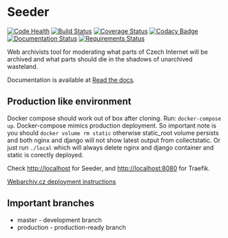 # Seeder

[![Code Health](https://landscape.io/github/WebarchivCZ/Seeder/master/landscape.svg?style=flat)](https://landscape.io/github/WebarchivCZ/Seeder/master)
[![Build Status](https://travis-ci.org/WebArchivCZ/Seeder.svg?branch=master)](https://travis-ci.org/WebArchivCZ/Seeder)
[![Coverage Status](https://coveralls.io/repos/github/WebArchivCZ/Seeder/badge.svg?branch=master)](https://coveralls.io/github/WebArchivCZ/Seeder?branch=master)
[![Codacy Badge](https://api.codacy.com/project/badge/Grade/2304c3d9dce54c099c149d3ef7991be1)](https://www.codacy.com/app/visgean/Seeder)
[![Documentation Status](https://readthedocs.org/projects/seeder/badge/?version=latest)](https://seeder.readthedocs.org/en/latest/)
[![Requirements Status](https://requires.io/github/WebArchivCZ/Seeder/requirements.svg?branch=master)](https://requires.io/github/WebArchivCZ/Seeder/requirements/?branch=master)


Web archivists tool for moderating what parts of Czech Internet will be
archived and what parts should die in the shadows of unarchived wasteland.

Documentation is available at [Read the docs](http://seeder.readthedocs.org/en/latest/).

## Production like environment
Docker compose should work out of box after cloning. Run: ```docker-compose up```. Docker-compose mimics production deployment. So important note is you should ```docker volume rm static``` otherwise static_root volume persists and both nginx and django will not show latest output from collectstatic. Or just run ```./local``` which will always delete nginx and django container and static is corectly deployed.

Check [http://localhost](http://localhost) for Seeder, and [http://localhost:8080](http://localhost:8080) for Traefik.

[Webarchiv.cz deployment instructions](ci/README.md)

## Important branches

- master - development branch
- production - production-ready branch



